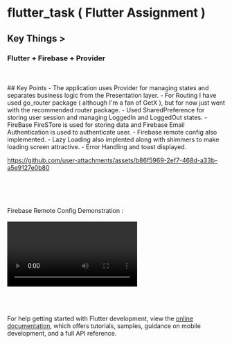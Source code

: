 # flutter_task ( Flutter Assignment )


## Key Things >
### Flutter + Firebase + Provider

</br>
</br>
## Key Points
- The application uses Provider for managing states and separates business logic from the Presentation layer.
- For Routing I have used go_router package ( although I'm a fan of GetX ), but for now just went with the recommended router package.
- Used SharedPreference for storing user session and managing LoggedIn and LoggedOut states.
- FireBase FireSTore is used for storing data and Firebase Email Authentication is used to authenticate user.
- Firebase remote config also implemented.
- Lazy Loading also implented along with shimmers to make loading screen attractive.
- Error Handling and toast displayed.





https://github.com/user-attachments/assets/b86f5969-2ef7-468d-a33b-a5e9127e0b80






</br>
</br>

</br>
</br>
Firebase Remote Config Demonstration :
</br>
</br>
<video src="https://github.com/user-attachments/assets/a2829984-6857-435c-813b-0deeef8b6e8a"></video>

</br>
</br>



</br>
</br>






For help getting started with Flutter development, view the
[online documentation](https://docs.flutter.dev/), which offers tutorials,
samples, guidance on mobile development, and a full API reference.
